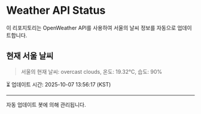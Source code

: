 
# Weather API Status

이 리포지토리는 OpenWeather API를 사용하여 서울의 날씨 정보를 자동으로 업데이트합니다.

## 현재 서울 날씨
> 서울의 현재 날씨: overcast clouds, 온도: 19.32°C, 습도: 90%

⏳ 업데이트 시간: 2025-10-07 13:56:17 (KST)

---
자동 업데이트 봇에 의해 관리됩니다.
